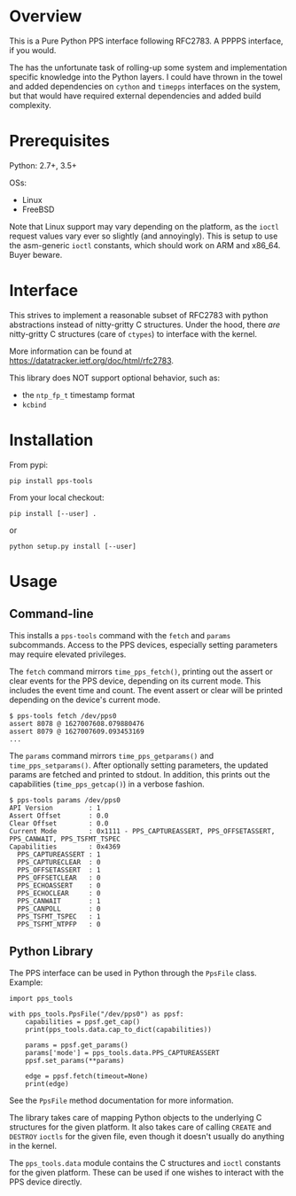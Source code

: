 # Overview
This is a Pure Python PPS interface following RFC2783. A PPPPS interface,
if you would.

The has the unfortunate task of rolling-up some system and implementation
specific knowledge into the Python layers. I could have thrown in the towel and
added dependencies on `cython` and `timepps` interfaces on the system, but that
would have required external dependencies and added build complexity.

# Prerequisites
Python: 2.7+, 3.5+

OSs:
* Linux
* FreeBSD

Note that Linux support may vary depending on the platform, as the `ioctl`
request values vary ever so slightly (and annoyingly). This is setup to use
the asm-generic `ioctl` constants, which should work on ARM and x86\_64. Buyer
beware.

# Interface
This strives to implement a reasonable subset of RFC2783 with python
abstractions instead of nitty-gritty C structures. Under the hood, there _are_
nitty-gritty C structures (care of `ctypes`) to interface with the kernel.

More information can be found at https://datatracker.ietf.org/doc/html/rfc2783.

This library does NOT support optional behavior, such as:
* the `ntp_fp_t` timestamp format
* `kcbind`

# Installation
From pypi:
```
pip install pps-tools
```

From your local checkout:
```
pip install [--user] .
```

or

```
python setup.py install [--user]
```

# Usage

## Command-line
This installs a `pps-tools` command with the `fetch` and `params` subcommands.
Access to the PPS devices, especially setting parameters may require elevated
privileges.

The `fetch` command mirrors `time_pps_fetch()`, printing out the assert or
clear events for the PPS device, depending on its current mode. This includes
the event time and count. The event assert or clear will be printed depending
on the device's current mode.

```
$ pps-tools fetch /dev/pps0
assert 8078 @ 1627007608.079880476
assert 8079 @ 1627007609.093453169
...
```

The `params` command mirrors `time_pps_getparams()` and `time_pps_setparams()`.
After optionally setting parameters, the updated params are fetched and printed
to stdout. In addition, this prints out the capabilities (`time_pps_getcap()`)
in a verbose fashion.

```
$ pps-tools params /dev/pps0
API Version         : 1
Assert Offset       : 0.0
Clear Offset        : 0.0
Current Mode        : 0x1111 - PPS_CAPTUREASSERT, PPS_OFFSETASSERT, PPS_CANWAIT, PPS_TSFMT_TSPEC
Capabilities        : 0x4369
  PPS_CAPTUREASSERT : 1
  PPS_CAPTURECLEAR  : 0
  PPS_OFFSETASSERT  : 1
  PPS_OFFSETCLEAR   : 0
  PPS_ECHOASSERT    : 0
  PPS_ECHOCLEAR     : 0
  PPS_CANWAIT       : 1
  PPS_CANPOLL       : 0
  PPS_TSFMT_TSPEC   : 1
  PPS_TSFMT_NTPFP   : 0
```

## Python Library
The PPS interface can be used in Python through the `PpsFile` class. Example:
```
import pps_tools

with pps_tools.PpsFile("/dev/pps0") as ppsf:
    capabilities = ppsf.get_cap()
    print(pps_tools.data.cap_to_dict(capabilities))

    params = ppsf.get_params()
    params['mode'] = pps_tools.data.PPS_CAPTUREASSERT
    ppsf.set_params(**params)

    edge = ppsf.fetch(timeout=None)
    print(edge)
```

See the `PpsFile` method documentation for more information.

The library takes care of mapping Python objects to the underlying C structures
for the given platform. It also takes care of calling `CREATE` and `DESTROY`
`ioctls` for the given file, even though it doesn't usually do anything in the
kernel.

The `pps_tools.data` module contains the C structures and `ioctl` constants for
the given platform. These can be used if one wishes to interact with the PPS
device directly.

